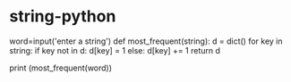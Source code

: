 # string-python
word=input('enter a string')
def most_frequent(string):
    d = dict()
    for key in string:
        if key not in d:
            d[key] = 1
        else:
            d[key] += 1
    return d

print (most_frequent(word))
